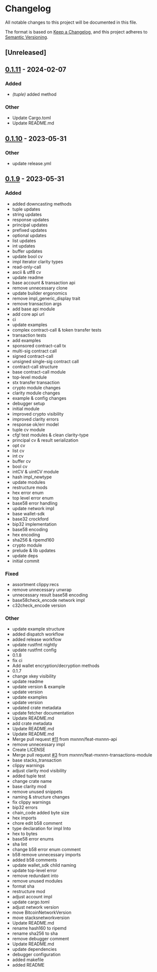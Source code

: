 # Changelog
All notable changes to this project will be documented in this file.

The format is based on [Keep a Changelog](https://keepachangelog.com/en/1.0.0/),
and this project adheres to [Semantic Versioning](https://semver.org/spec/v2.0.0.html).

## [Unreleased]

## [0.1.11](https://github.com/52/stacks.rs/compare/v0.1.10...v0.1.11) - 2024-02-07

### Added
- *(tuple)* added  method

### Other
- Update Cargo.toml
- Update README.md

## [0.1.10](https://github.com/mxnnn/stacks.rs/compare/v0.1.9...v0.1.10) - 2023-05-31

### Other
- update release.yml

## [0.1.9](https://github.com/mxnnn/stacks.rs/compare/v0.1.8...v0.1.9) - 2023-05-31

### Added
- added downcasting methods
- tuple updates
- string updates
- response updates
- principal updates
- prefixed updates
- optional updates
- list updates
- int updates
- buffer updates
- update bool cv
- impl iterator clarity types
- read-only-call
- ascii & utf8 cv
- update readme
- base account & transaction api
- remove unnecessary clone
- update builder ergonomics
- remove impl_generic_display trait
- remove transaction args
- add base api module
- add core api url
- ci
- update examples
- complex contract-call & token transfer tests
- transaction tests
- add examples
- sponsored contract-call tx
- multi-sig contract call
- signed contract-call
- unsigned single-sig contract call
- contract-call structure
- base contract-call module
- top-level module
- stx transfer transaction
- crypto module changes
- clarity module changes
- example & config changes
- debugger setup
- initial module
- improved crypto visibility
- improved clarity errors
- response ok/err model
- tuple cv module
- cfg! test modules & clean clarity-type
- principal cv & result serialization
- opt cv
- list cv
- int cv
- buffer cv
- bool cv
- intCV & uintCV module
- hash impl_newtype
- update modules
- restructure mods
- hex error enum
- top level error enum
- base58 error handling
- update network impl
- base wallet-sdk
- base32 crockford
- bip32 implementation
- base58 encoding
- hex encoding
- sha256 & ripemd160
- crypto module
- prelude & lib updates
- update deps
- initial commit

### Fixed
- assortment clippy:recs
- remove unnecessary unwrap
- unnecessary result base58 encoding
- base58check_encode network impl
- c32check_encode version

### Other
- update example structure
- added dispatch workflow
- added release workflow
- update rustfmt nightly
- update rustfmt config
- 0.1.8
- fix ci
- Add wallet encryption/decryption methods
- 0.1.7
- change xkey visibility
- update readme
- update version & example
- update version
- update examples
- update version
- updated crate metadata
- update fetcher documentation
- Update README.md
- add crate metadata
- Update README.md
- Update README.md
- Merge pull request [#11](https://github.com/mxnnn/stacks.rs/pull/11) from mxnnn/feat-mxnnn-api
- remove unnecessary impl
- Create LICENSE
- Merge pull request [#3](https://github.com/mxnnn/stacks.rs/pull/3) from mxnnn/feat-mxnnn-transactions-module
- base stacks_transaction
- clippy warnings
- adjust clarity mod visibility
- added tuple test
- change crate name
- base clarity mod
- remove unused snippets
- naming & structure changes
- fix clippy warnings
- bip32 errors
- chain_code added byte size
- hex imports
- chore edit b58 comment
- type declaration for impl Into<String>
- hex to bytes
- base58 error enums
- sha lint
- change b58 error enum comment
- b58 remove unnecessary imports
- added b58 comments
- update wallet_sdk child naming
- update top-level error
- remove redundant into
- remove unused modules
- format sha
- restructure mod
- adjust account impl
- update cargo.toml
- adjust network version
- move BitcoinNetworkVersion
- move stacksnetworkversion
- Update README.md
- rename hash160 to ripemd
- rename sha256 to sha
- remove debugger comment
- Update README.md
- update dependencies
- debugger configuration
- added makefile
- added README
